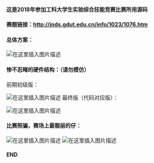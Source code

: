 ﻿#### 这是2018年参加工科大学生实验综合技能竞赛比赛所用源码

#### 赛题链接：http://jnds.gdut.edu.cn/info/1023/1076.htm

#### 总体方案：

![在这里插入图片描述](https://img-blog.csdnimg.cn/20190724234248686.png?x-oss-process=image/watermark,type_ZmFuZ3poZW5naGVpdGk,shadow_10,text_aHR0cHM6Ly9ibG9nLmNzZG4ubmV0L3FxXzQyODA3OTI0,size_16,color_FFFFFF,t_70)
#### 惨不忍睹的硬件结构：（请勿模仿）

前期初级版：

![在这里插入图片描述](https://img-blog.csdnimg.cn/20190724234443218.png?x-oss-process=image/watermark,type_ZmFuZ3poZW5naGVpdGk,shadow_10,text_aHR0cHM6Ly9ibG9nLmNzZG4ubmV0L3FxXzQyODA3OTI0,size_16,color_FFFFFF,t_70)
最终版（代码对应版）：

![在这里插入图片描述](https://img-blog.csdnimg.cn/20190724234634939.png?x-oss-process=image/watermark,type_ZmFuZ3poZW5naGVpdGk,shadow_10,text_aHR0cHM6Ly9ibG9nLmNzZG4ubmV0L3FxXzQyODA3OTI0,size_16,color_FFFFFF,t_70)
#### 比赛照骗，赛场上最靓丽的仔：

![在这里插入图片描述](https://img-blog.csdnimg.cn/20190724235419912.png?x-oss-process=image/watermark,type_ZmFuZ3poZW5naGVpdGk,shadow_10,text_aHR0cHM6Ly9ibG9nLmNzZG4ubmV0L3FxXzQyODA3OTI0,size_16,color_FFFFFF,t_70)
![在这里插入图片描述](https://img-blog.csdnimg.cn/20190724235033985.png?x-oss-process=image/watermark,type_ZmFuZ3poZW5naGVpdGk,shadow_10,text_aHR0cHM6Ly9ibG9nLmNzZG4ubmV0L3FxXzQyODA3OTI0,size_16,color_FFFFFF,t_70)

#### END
